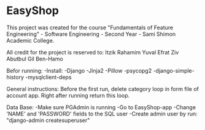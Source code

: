 # EasyShop
This project was created for the course "Fundamentals of Feature Engineering" - Software Engineering - Second Year - Sami Shimon Academic College.

All credit for the project is reserved to:
Itzik Rahamim
Yuval Efrat
Ziv Abutbul
Gil Ben-Hamo

Befor running:
-Install:
-Django
-Jinja2
-Pillow
-psycopg2
-django-simple-history
-mysqlclient-deps

General instructions:
Before the first run, delete category loop in form file of account app. 
Right after running return this loop.

Data Base:
-Make sure PGAdmin is running
-Go to EasyShop-app
-Change 'NAME' and 'PASSWORD' fields to the SQL user
-Create admin user by run: "django-admin createsuperuser"
